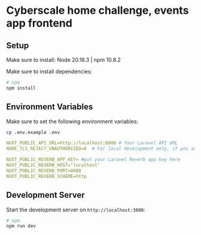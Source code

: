 # Cyberscale home challenge, events app frontend

## Setup

Make sure to install: Node 20.18.3 | npm 10.8.2

Make sure to install dependencies:

```bash
# npm
npm install
```

## Environment Variables

Make sure to set the following environment variables:

```bash
cp .env.example .env
```

```yml
NUXT_PUBLIC_API_URL=http://localhost:8000 # Your Laravel API URL
NODE_TLS_REJECT_UNAUTHORIZED=0  # For local development only, if you are using a self-signed certificate, like in Laravel Herd

NUXT_PUBLIC_REVERB_APP_KEY= #put your Laravel Reverb app key here
NUXT_PUBLIC_REVERB_HOST="localhost"
NUXT_PUBLIC_REVERB_PORT=8080
NUXT_PUBLIC_REVERB_SCHEME=http
```

## Development Server

Start the development server on `http://localhost:3000`:

```bash
# npm
npm run dev
```
